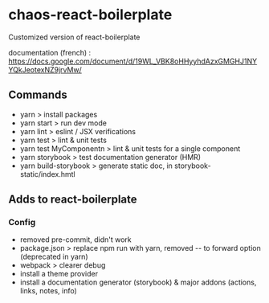 # chaos-react-boilerplate
Customized version of react-boilerplate

documentation (french) : https://docs.google.com/document/d/19WL_VBK8oHHyyhdAzxGMGHJ1NYYQkJeotexNZ9jrvMw/

## Commands

- yarn > install packages
- yarn start > run dev mode
- yarn lint > eslint / JSX verifications
- yarn test > lint & unit tests
- yarn test MyComponentn > lint & unit tests for a single component
- yarn storybook > test documentation generator (HMR)
- yarn build-storybook > generate static doc, in storybook-static/index.hmtl

## Adds to react-boilerplate

### Config

- removed pre-commit, didn't work
- package.json > replace npm run with yarn, removed -- to forward option (deprecated in yarn)
- webpack > clearer debug
- install a theme provider
- install a documentation generator (storybook) & major addons (actions, links, notes, info)